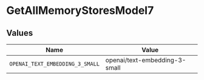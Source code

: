 # GetAllMemoryStoresModel7


## Values

| Name                            | Value                           |
| ------------------------------- | ------------------------------- |
| `OPENAI_TEXT_EMBEDDING_3_SMALL` | openai/text-embedding-3-small   |